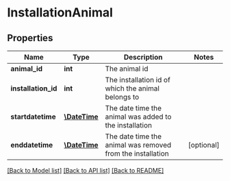 # InstallationAnimal

## Properties
Name | Type | Description | Notes
------------ | ------------- | ------------- | -------------
**animal_id** | **int** | The animal id | 
**installation_id** | **int** | The installation id of which the animal belongs to | 
**startdatetime** | [**\DateTime**](\DateTime.md) | The date time the animal was added to the installation | 
**enddatetime** | [**\DateTime**](\DateTime.md) | The date time the animal was removed from the installation | [optional] 

[[Back to Model list]](../README.md#documentation-for-models) [[Back to API list]](../README.md#documentation-for-api-endpoints) [[Back to README]](../README.md)


